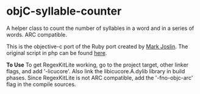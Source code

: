 objC-syllable-counter
=====================

A helper class to count the number of syllables in a word and in a series of words. ARC compatible. 

This is the objective-c port of the Ruby port created by [Mark Joslin](https://github.com/joslinm). The original script in php can be found [here](http://www.russellmcveigh.info/content/html/syllablecounter.php).

<strong>To Use</strong>
To get RegexKitLite working, go to the project target, other linker flags, and add '-licucore'. Also link the libicucore.A.dylib library in build phases. Since RegexKitLite is not ARC compatible, add the '-fno-objc-arc' flag in the compile sources.
